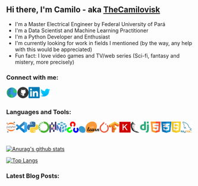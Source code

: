 ## Hi there, I'm Camilo - aka [TheCamilovisk][website]
- I'm a Master Electrical Engineer by Federal University of Pará
- I'm a Data Scientist and Machine Learning Practitioner
- I'm a Python Developer and Enthusiast
- I'm currently looking for work in fields I mentioned (by the way, any help with this would be appreciated)
- Fun fact: I love video games and TV/web series (Sci-fi, fantasy and mistery, more precisely)

### Connect with me:
[<img align="left" height="30px" src="icons/social/globe.png" alt="thecamilovisk.github.io/" />][website]
[<img align="left" height="30px" src="icons/social/github.png" alt="TheCamilovisk | Github" />][github]
[<img align="left" height="30px" src="icons/social/linkedin.png" alt="camilo-assis-a9712669 | LinkedIn" />][linkedin]
[<img align="left" height="30px" src="icons/social/twitter.png" alt="camilolgon | Twitter" />][twitter]

<br />
<br />

### Languages and Tools:
[<img align="left" height="30px" src="icons/tools/jupyter.png" alt="Project Jupyter" />](https://jupyter.org/)
[<img align="left" height="30px" src="icons/tools/vscode.png" alt="Visual Studio Code" />](https://code.visualstudio.com/)
[<img align="left" height="30px" src="icons/languages/python.png" alt="Python Language" />](https://www.python.org/)
[<img align="left" height="30px" src="icons/tools/anaconda.png" alt="Anaconda package" />](https://www.anaconda.com/)
[<img align="left" height="30px" src="icons/tools/pandas.png" alt="Pandas library" />](https://pandas.pydata.org/)
[<img align="left" height="30px" src="icons/tools/numpy.png" alt="Numpy library" />](https://numpy.org/)
[<img align="left" height="30px" src="icons/tools/opencv.png" alt="OpenCV library" />](https://opencv.org/)
[<img align="left" height="30px" src="icons/tools/sklearn.png" alt="Numpy library" />](https://scikit-learn.org/)
[<img align="left" height="30px" src="icons/tools/pytorch.png" alt="Pytorch library" />](https://pytorch.org/)
[<img align="left" height="30px" src="icons/tools/tensorflow.png" alt="Tensorflow library" />](https://www.tensorflow.org/?hl=pt-br)
[<img align="left" height="30px" src="icons/tools/keras.png" alt="Keras library" />](https://keras.io/)
[<img align="left" height="30px" src="icons/tools/Flask.png" alt="Sci-kit Learn framework" />](https://flask.palletsprojects.com/en/1.1.x/)
[<img align="left" height="30px" src="icons/tools/django.png" alt="Django framework" />](https://www.djangoproject.com/)
[<img align="left" height="30px" src="icons/languages/html5.png" alt="HTML 5" />](https://developer.mozilla.org/pt-BR/docs/Web/HTML/HTML5)
[<img align="left" height="30px" src="icons/languages/css3.png" alt="CSS 3" />](https://developer.mozilla.org/pt-BR/docs/Web/CSS)
[<img align="left" height="30px" src="icons/languages/javascript.png" alt="JavaScript" />](https://developer.mozilla.org/pt-BR/docs/Web/JavaScript)
[<img align="left" height="30px" src="icons/tools/mysql.png" alt="MySQL" />](https://www.mysql.com/)

<br />
<br />
<br />

[![Anurag's github stats](https://github-readme-stats.vercel.app/api?username=thecamilovisk&show_icons=true&theme=tokyonight)](https://github.com/anuraghazra/github-readme-stats)

[![Top Langs](https://github-readme-stats.vercel.app/api/top-langs/?username=thecamilovisk&show_icons=true&theme=tokyonight)](https://github.com/anuraghazra/github-readme-stats)


[github]: https://github.com/TheCamilovisk
[website]: https://thecamilovisk.github.io/
[linkedin]: https://www.linkedin.com/in/camilo-assis-a9712669/
[twitter]: https://twitter.com/camilolgon

### Latest Blog Posts:
<!-- BLOG:START -->
<!-- BLOG:END -->
